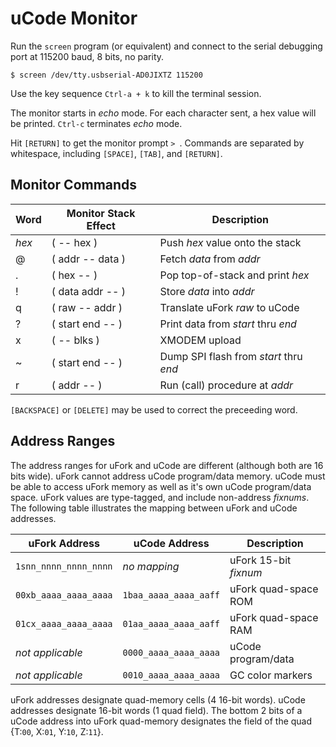 # uCode Monitor

Run the `screen` program (or equivalent)
and connect to the serial debugging port
at 115200 baud, 8 bits, no parity.

    $ screen /dev/tty.usbserial-AD0JIXTZ 115200

Use the key sequence `Ctrl-a + k` to kill the terminal session.

The monitor starts in _echo_ mode.
For each character sent,
a hex value will be printed.
`Ctrl-c` terminates _echo_ mode.

Hit `[RETURN]` to get the monitor prompt `> `.
Commands are separated by whitespace,
including `[SPACE]`, `[TAB]`, and `[RETURN]`.

## Monitor Commands

Word    | Monitor Stack Effect      | Description
--------|---------------------------|-----------------------------------
_hex_   | ( -- hex )                | Push _hex_ value onto the stack
@       | ( addr -- data )          | Fetch _data_ from _addr_
.       | ( hex -- )                | Pop top-of-stack and print _hex_
!       | ( data addr -- )          | Store _data_ into _addr_
q       | ( raw -- addr )           | Translate uFork _raw_ to uCode
?       | ( start end -- )          | Print data from _start_ thru _end_
x       | ( -- blks )               | XMODEM upload
~       | ( start end -- )          | Dump SPI flash from _start_ thru _end_
r       | ( addr -- )               | Run (call) procedure at _addr_

`[BACKSPACE]` or `[DELETE]` may be used
to correct the preceeding word.

## Address Ranges

The address ranges for uFork and uCode are different
(although both are 16 bits wide).
uFork cannot address uCode program/data memory.
uCode must be able to access uFork memory
as well as it's own uCode program/data space.
uFork values are type-tagged,
and include non-address _fixnums_.
The following table illustrates the mapping
between uFork and uCode addresses.

uFork Address           | uCode Address         | Description
------------------------|-----------------------|------------------------
`1snn_nnnn_nnnn_nnnn`   | _no mapping_          | uFork 15-bit _fixnum_
`00xb_aaaa_aaaa_aaaa`   | `1baa_aaaa_aaaa_aaff` | uFork quad-space ROM
`01cx_aaaa_aaaa_aaaa`   | `01aa_aaaa_aaaa_aaff` | uFork quad-space RAM
_not applicable_        | `0000_aaaa_aaaa_aaaa` | uCode program/data
_not applicable_        | `0010_aaaa_aaaa_aaaa` | GC color markers

uFork addresses designate quad-memory cells (4 16-bit words).
uCode addresses designate 16-bit words (1 quad field).
The bottom 2 bits of a uCode address into uFork quad-memory
designates the field of the quad
{T:`00`, X:`01`, Y:`10`, Z:`11`}.
